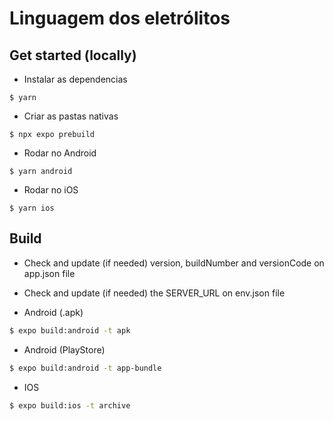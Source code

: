 # Linguagem dos eletrólitos

## Get started (locally)

- Instalar as dependencias
```
$ yarn
```

- Criar as pastas nativas
```
$ npx expo prebuild
```

- Rodar no Android
```
$ yarn android
```

- Rodar no iOS
```
$ yarn ios
```

## Build

- Check and update (if needed) version, buildNumber and versionCode on app.json file

- Check and update (if needed) the SERVER_URL on env.json file

- Android (.apk)

```bash
$ expo build:android -t apk
```

- Android (PlayStore)

```bash
$ expo build:android -t app-bundle
```

- IOS

```bash
$ expo build:ios -t archive
```